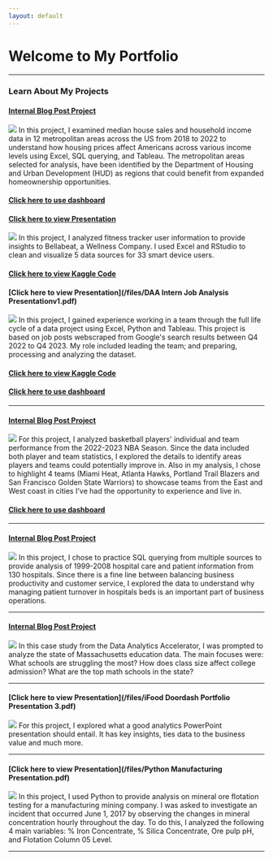 ```yaml
---
layout: default
---
```

# Welcome to My Portfolio

---

### Learn About My Projects

#### [Internal Blog Post Project](/HUD_Housing_Analysis.md)
<img src="images/HUD Housing Market Analysis Cover.png"/>
In this project, I examined median house sales and household income data in 12 metropolitan areas across the US from 2018 to 2022 to understand how housing prices affect Americans across various income levels using Excel, SQL querying, and Tableau. The metropolitan areas selected for analysis, have been identified by the Department of Housing and Urban Development (HUD) as regions that could benefit from expanded homeownership opportunities.

#### [Click here to use dashboard](https://public.tableau.com/views/2018-2022HousingMarketAnalysisbyUSMetroRegion/HouseSalesvsUnemploymentRate?:language=en-US&:sid=&:display_count=n&:origin=viz_share_link)

#### [Click here to view Presentation](/files/R_Capstone_Bellabeat_Fitness_Case_Study.pdf)
<img src="images/R_Bellabeat_Fitness _Tracker_Analysis.png"/>
In this project, I analyzed fitness tracker user information to provide insights to Bellabeat, a Wellness Company. I used Excel and RStudio to clean and visualize 5 data sources for 33 smart device users. 

#### [Click here to view Kaggle Code](https://www.kaggle.com/code/datadomino/capstone-bellabeat-case-study-using-r/edit)

#### [Click here to view Presentation](/files/DAA Intern Job Analysis Presentationv1.pdf)
<img src="images/Salary Boxplot Outliers Github Cover.png"/>
In this project, I gained experience working in a team through the full life cycle of a data project using Excel, Python and Tableau. This project is based on job posts webscraped from Google's search results between Q4 2022 to Q4 2023. My role included leading the team; and preparing, processing and analyzing the dataset.

#### [Click here to view Kaggle Code](https://www.kaggle.com/code/datadomino/data-cleaning-in-python)
#### [Click here to use dashboard](https://public.tableau.com/views/JobPostingData_17008765985050/Dashboard1?:language=en-US&:display_count=n&:origin=viz_share_link)

---
#### [Internal Blog Post Project](/tableau_nba_project.md)
<img src="images/NBA Github Cover.png"/>
For this project, I analyzed basketball players' individual and team performance from the 2022-2023 NBA Season. Since the data included both player and team statistics, I explored the details to identify areas players and teams could potentially improve in. Also in my analysis, I chose to highlight 4 teams (Miami Heat, Atlanta Hawks, Portland Trail Blazers and San Francisco Golden State Warriors) to showcase teams from the East and West coast in cities I've had the opportunity to experience and live in.

#### [Click here to use dashboard](https://public.tableau.com/views/2022-23NBASeasonPlayerTeamAnalysisDashboard/22-23NBATeamAnalysisDashboard?:language=en-US&:display_count=n&:origin=viz_share_link)


---
#### [Internal Blog Post Project](/sql_healthcare_project.md)
<img src="images/SQL Healthcare Github Cover.png"/>
In this project, I chose to practice SQL querying from multiple sources to provide analysis of 1999-2008 hospital care and patient information from 130 hospitals. Since there is a fine line between balancing business productivity and customer service, I explored the data to understand why managing patient turnover in hospitals beds is an important part of business operations. 

---
#### [Internal Blog Post Project](/education_project.md)
<img src="images/Github Mass Cover.png"/>
In this case study from the Data Analytics Accelerator, I was prompted to analyze the state of Massachusetts education data. The main focuses were:
What schools are struggling the most?
How does class size affect college admission?
What are the top math schools in the state? 

---
#### [Click here to view Presentation](/files/iFood Doordash Portfolio Presentation 3.pdf)
<img src="images/IFood Github Cover.png"/>
For this project, I explored what a good analytics PowerPoint presentation should entail. It has key insights, ties data to the business value and much more. 

---
#### [Click here to view Presentation](/files/Python Manufacturing Presentation.pdf)
<img src="images/Mining Github Cover.png"/>
In this project, I used Python to provide analysis on mineral ore flotation testing for a manufacturing mining company. I was asked to investigate an incident that occurred June 1, 2017 by observing the changes in mineral concentration hourly throughout the day. To do this, I analyzed the following  4 main variables: % Iron Concentrate, % Silica Concentrate, Ore pulp pH, and Flotation Column 05 Level. 

---
